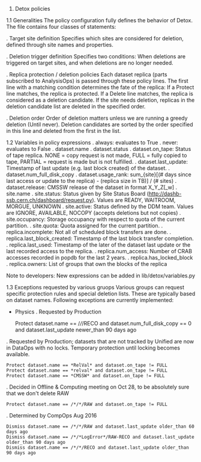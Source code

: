 1. Detox policies

1.1 Generalities
The policy configuration fully defines the behavior of Detox. The file contains four classes of statements:

 . Target site definition
   Specifies which sites are considered for deletion, defined through site names and properties.

 . Deletion trigger definition
   Specifies two conditions: When deletions are triggered on target sites, and when deletions are no longer needed.

 . Replica protection / deletion policies
   Each dataset replica (parts subscribed to AnalysisOps) is passed through these policy lines.
   The first line with a matching condition determines the fate of the replica:
    If a Protect line matches, the replica is protected.
    If a Delete line matches, the replica is considered as a deletion candidate.
   If the site needs deletion, replicas in the deletion candidate list are deleted in the specified order.

 . Deletion order
   Order of deletion matters unless we are running a greedy deletion (Until never). Deletion candidates are sorted
   by the order specified in this line and deleted from the first in the list.

1.2 Variables in policy expressions
 <General>
 . always: evaluates to True
 . never: evaluates to False
 <Dataset>
 . dataset.name
 . dataset.status
 . dataset.on_tape: Status of tape replica. NONE = copy request is not made, FULL = fully copied to tape, PARTIAL = request is made but is not fulfilled.
 . dataset.last_update: Timestamp of last update (e.g. last block created) of the dataset.
 . dataset.num_full_disk_copy
 . dataset.usage_rank: sum_{site}[(# days since last access or update to the replica) - (replica size in TB)] / (# sites)
 . dataset.release: CMSSW release of the dataset in format X_Y_Z[_w]
 <Site>
 . site.name
 . site.status: Status given by Site Status Board (http://dashb-ssb.cern.ch/dashboard/request.py). Values are READY, WAITROOM, MORGUE, UNKNOWN
 . site.active: Status defined by the DDM team. Values are IGNORE, AVAILABLE, NOCOPY (accepts deletions but not copies)
 . site.occupancy: Storage occupancy with respect to quota of the current partition.
 . site.quota: Quota assigned for the current partition.
 <Dataset replica>
 . replica.incomplete: Not all of scheduled block transfers are done.
 . replica.last_block_created: Timestamp of the last block transfer completion.
 . replica.last_used: Timestamp of the later of the dataset last update or the last recorded access to the replica.
 . replica.num_access: Number of CRAB accesses recorded in popdb for the last 2 years.
 . replica.has_locked_block
 . replica.owners: List of groups that own the blocks of the replica

Note to developers: New expressions can be added in lib/detox/variables.py

1.3 Exceptions requested by various gruops
Various groups can request specific protection rules and special deletion lists. These are typically based on dataset names. Following exceptions are currently implemented:

 - Physics
  . Requested by Production

    Protect dataset.name == /*/*/RECO and dataset.num_full_disk_copy == 0 and dataset.last_update newer_than 90 days ago

  . Requested by Production; datasets that are not tracked by Unified are now in DataOps with no locks.
    Temporary protection until locking becomes available.

    Protect dataset.name == *RelVal* and dataset.on_tape != FULL
    Protect dataset.name == *relval* and dataset.on_tape != FULL
    Protect dataset.name == *CMSSW* and dataset.on_tape != FULL

  . Decided in Offline & Computing meeting on Oct 28, to be absolutely sure that we don't delete RAW

    Protect dataset.name == /*/*/RAW and dataset.on_tape != FULL

  . Determined by CompOps Aug 2016

    Dismiss dataset.name == /*/*/RAW and dataset.last_update older_than 60 days ago
    Dismiss dataset.name == /*/*LogError*/RAW-RECO and dataset.last_update older_than 90 days ago
    Dismiss dataset.name == /*/*/RECO and dataset.last_update older_than 90 days ago

